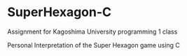 # SuperHexagon-C
Assignment for Kagoshima University programming 1 class

Personal Interpretation of the Super Hexagon game using C
